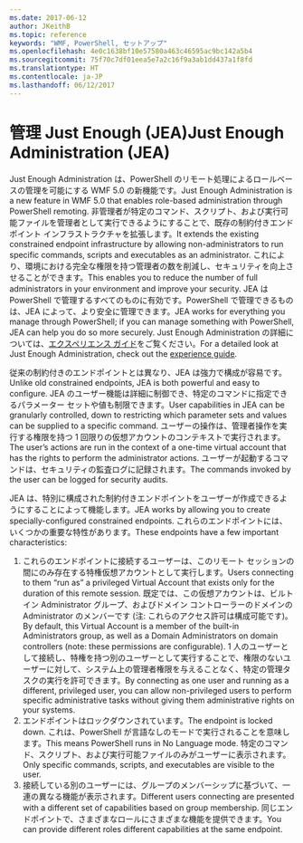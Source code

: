 ```yaml
---
ms.date: 2017-06-12
author: JKeithB
ms.topic: reference
keywords: "WMF, PowerShell, セットアップ"
ms.openlocfilehash: 4e0c1638bf10e57580a463c46595ac9bc142a5b4
ms.sourcegitcommit: 75f70c7df01eea5e7a2c16f9a3ab1dd437a1f8fd
ms.translationtype: HT
ms.contentlocale: ja-JP
ms.lasthandoff: 06/12/2017
---
```

# <a name="just-enough-administration-jea"></a><span data-ttu-id="a6d59-102">管理 Just Enough (JEA)</span><span class="sxs-lookup"><span data-stu-id="a6d59-102">Just Enough Administration (JEA)</span></span>
<span data-ttu-id="a6d59-103">Just Enough Administration は、PowerShell のリモート処理によるロールベースの管理を可能にする WMF 5.0 の新機能です。</span><span class="sxs-lookup"><span data-stu-id="a6d59-103">Just Enough Administration is a new feature in WMF 5.0 that enables role-based administration through PowerShell remoting.</span></span>  <span data-ttu-id="a6d59-104">非管理者が特定のコマンド、スクリプト、および実行可能ファイルを管理者として実行できるようにすることで、既存の制約付きエンドポイント インフラストラクチャを拡張します。</span><span class="sxs-lookup"><span data-stu-id="a6d59-104">It extends the existing constrained endpoint infrastructure by allowing non-administrators to run specific commands, scripts and executables as an administrator.</span></span>  <span data-ttu-id="a6d59-105">これにより、環境における完全な権限を持つ管理者の数を削減し、セキュリティを向上させることができます。</span><span class="sxs-lookup"><span data-stu-id="a6d59-105">This enables you to reduce the number of full administrators in your environment and improve your security.</span></span>  <span data-ttu-id="a6d59-106">JEA は PowerShell で管理するすべてのものに有効です。PowerShell で管理できるものは、JEA によって、より安全に管理できます。</span><span class="sxs-lookup"><span data-stu-id="a6d59-106">JEA works for everything you manage through PowerShell; if you can manage something with PowerShell, JEA can help you do so more securely.</span></span>  <span data-ttu-id="a6d59-107">Just Enough Administration の詳細については、[エクスペリエンス ガイド](http://aka.ms/JEA)をご覧ください。</span><span class="sxs-lookup"><span data-stu-id="a6d59-107">For a detailed look at Just Enough Administration, check out the [experience guide](http://aka.ms/JEA).</span></span>

<span data-ttu-id="a6d59-108">従来の制約付きのエンドポイントとは異なり、JEA は強力で構成が容易です。</span><span class="sxs-lookup"><span data-stu-id="a6d59-108">Unlike old constrained endpoints, JEA is both powerful and easy to configure.</span></span>  <span data-ttu-id="a6d59-109">JEA のユーザー機能は詳細に制御でき、特定のコマンドに指定できるパラメーター セットや値も制限できます。</span><span class="sxs-lookup"><span data-stu-id="a6d59-109">User capabilities in JEA can be granularly controlled, down to restricting which parameter sets and values can be supplied to a specific command.</span></span> <span data-ttu-id="a6d59-110">ユーザーの操作は、管理者操作を実行する権限を持つ 1 回限りの仮想アカウントのコンテキストで実行されます。</span><span class="sxs-lookup"><span data-stu-id="a6d59-110">The user’s actions are run in the context of a one-time virtual account that has the rights to perform the administrator actions.</span></span>  <span data-ttu-id="a6d59-111">ユーザーが起動するコマンドは、セキュリティの監査ログに記録されます。</span><span class="sxs-lookup"><span data-stu-id="a6d59-111">The commands invoked by the user can be logged for security audits.</span></span>

<span data-ttu-id="a6d59-112">JEA は、特別に構成された制約付きエンドポイントをユーザーが作成できるようにすることによって機能します。</span><span class="sxs-lookup"><span data-stu-id="a6d59-112">JEA works by allowing you to create specially-configured constrained endpoints.</span></span>  <span data-ttu-id="a6d59-113">これらのエンドポイントには、いくつかの重要な特性があります。</span><span class="sxs-lookup"><span data-stu-id="a6d59-113">These endpoints have a few important characteristics:</span></span>

1. <span data-ttu-id="a6d59-114">これらのエンドポイントに接続するユーザーは、このリモート セッションの間にのみ存在する特権仮想アカウントとして実行します。</span><span class="sxs-lookup"><span data-stu-id="a6d59-114">Users connecting to them “run as” a privileged Virtual Account that exists only for the duration of this remote session.</span></span>  <span data-ttu-id="a6d59-115">既定では、この仮想アカウントは、ビルトイン Administrator グループ、およびドメイン コントローラーのドメインの Administrator のメンバーです (注: これらのアクセス許可は構成可能です)。</span><span class="sxs-lookup"><span data-stu-id="a6d59-115">By default, this Virtual Account is a member of the built-in Administrators group, as well as a Domain Administrators on domain controllers (note: these permissions are configurable).</span></span> <span data-ttu-id="a6d59-116">1 人のユーザーとして接続し、特権を持つ別のユーザーとして実行することで、権限のないユーザーに対して、システム上の管理者権限を与えることなく、特定の管理タスクの実行を許可できます。</span><span class="sxs-lookup"><span data-stu-id="a6d59-116">By connecting as one user and running as a different, privileged user, you can allow non-privileged users to perform specific administrative tasks without giving them administrative rights on your systems.</span></span>
2. <span data-ttu-id="a6d59-117">エンドポイントはロックダウンされています。</span><span class="sxs-lookup"><span data-stu-id="a6d59-117">The endpoint is locked down.</span></span>  <span data-ttu-id="a6d59-118">これは、PowerShell が言語なしのモードで実行されることを意味します。</span><span class="sxs-lookup"><span data-stu-id="a6d59-118">This means PowerShell runs in No Language mode.</span></span>  <span data-ttu-id="a6d59-119">特定のコマンド、スクリプト、および実行可能ファイルのみがユーザーに表示されます。</span><span class="sxs-lookup"><span data-stu-id="a6d59-119">Only specific commands, scripts, and executables are visible to the user.</span></span>
3. <span data-ttu-id="a6d59-120">接続している別のユーザーには、グループのメンバーシップに基づいて、一連の異なる機能が表示されます。</span><span class="sxs-lookup"><span data-stu-id="a6d59-120">Different users connecting are presented with a different set of capabilities based on group membership.</span></span>  <span data-ttu-id="a6d59-121">同じエンドポイントで、さまざまなロールにさまざまな機能を提供できます。</span><span class="sxs-lookup"><span data-stu-id="a6d59-121">You can provide different roles different capabilities at the same endpoint.</span></span>

